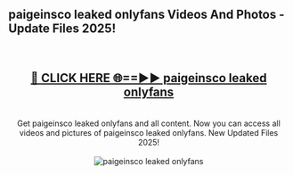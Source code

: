 <h2>paigeinsco leaked onlyfans Videos And Photos - Update Files 2025!</h2>
<br>
<div align="center">
<h2><a href="https://linkcuts.com/hfmhzwbr" rel="nofollow">🔴 CLICK HERE 🌐==►► paigeinsco leaked onlyfans</a></h2>
<br>
Get paigeinsco leaked onlyfans and all content. Now you can access all videos and pictures of paigeinsco leaked onlyfans. New Updated Files 2025!
<br>
<br>
<a href="https://linkcuts.com/hfmhzwbr" rel="nofollow" data-target="animated-image.originalLink"><img src="https://i.ibb.co.com/WyWwxjT/player-gif2.gif" alt="paigeinsco leaked onlyfans" style="max-width: 100%; display: inline-block;" data-target="animated-image.originalImage"></a>
</div>
<br>